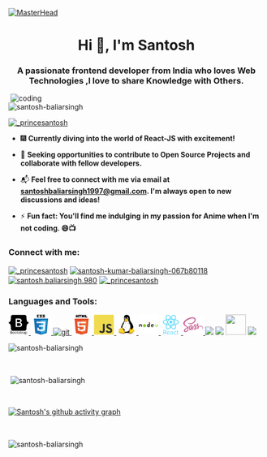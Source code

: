 [![MasterHead](http://propulsive.in/assets/img/service-icon/web.gif)](https://Santosh-Baliarsingh.io)

<h1 align="center">Hi 👋, I'm Santosh</h1>
<h3 align="center">A passionate frontend developer from India who loves Web Technologies ,I love to share Knowledge with Others.</h3>

<img align="right" alt="coding" width="500" src="https://lyshtechnology.com/admin/assets/img/animation_images/developer.gif"/>

<p align="left"> <img src="https://komarev.com/ghpvc/?username=santosh-baliarsingh&label=Profile%20views&color=0e75b6&style=flat" alt="santosh-baliarsingh" /> </p>

<p align="left"> <a href="https://twitter.com/_princesantosh" target="blank"><img src="https://img.shields.io/twitter/follow/_princesantosh?logo=twitter&style=for-the-badge" alt="_princesantosh" /></a> </p>

- 🎆 **Currently diving into the world of React-JS with excitement!**

- 🤝 **Seeking opportunities to contribute to Open Source Projects and collaborate with fellow developers.**

- 📬 **Feel free to connect with me via email at santoshbaliarsingh1997@gmail.com. I'm always open to new discussions and ideas!**

- ⚡ **Fun fact: You'll find me indulging in my passion for Anime when I'm not coding. 😄📺**

<h3 align="left">Connect with me:</h3>
<div>
<p align="left">
<a href="https://twitter.com/_princesantosh" target="blank"><img align="center" src="https://raw.githubusercontent.com/rahuldkjain/github-profile-readme-generator/master/src/images/icons/Social/twitter.svg" alt="_princesantosh" height="30" width="40" /></a>
<a href="https://linkedin.com/in/santosh-kumar-baliarsingh-067b80118" target="blank"><img align="center" src="https://raw.githubusercontent.com/rahuldkjain/github-profile-readme-generator/master/src/images/icons/Social/linked-in-alt.svg" alt="santosh-kumar-baliarsingh-067b80118" height="30" width="40" /></a>
<a href="https://fb.com/santosh.baliarsingh.980" target="blank"><img align="center" src="https://raw.githubusercontent.com/rahuldkjain/github-profile-readme-generator/master/src/images/icons/Social/facebook.svg" alt="santosh.baliarsingh.980" height="30" width="40" /></a>
<a href="https://instagram.com/_princesantosh" target="blank"><img align="center" src="https://raw.githubusercontent.com/rahuldkjain/github-profile-readme-generator/master/src/images/icons/Social/instagram.svg" alt="_princesantosh" height="30" width="40" /></a>
</p>
</div>


<h3 align="left">Languages and Tools:</h3>
<div>
<p align="left"> <a href="https://getbootstrap.com" target="_blank" rel="noreferrer"> <img src="https://raw.githubusercontent.com/devicons/devicon/master/icons/bootstrap/bootstrap-plain-wordmark.svg" alt="bootstrap" width="40" height="40"/> </a> <a href="https://www.w3schools.com/css/" target="_blank" rel="noreferrer"> <img src="https://raw.githubusercontent.com/devicons/devicon/master/icons/css3/css3-original-wordmark.svg" alt="css3" width="40" height="40"/> </a> <a href="https://git-scm.com/" target="_blank" rel="noreferrer"> <img src="https://www.vectorlogo.zone/logos/git-scm/git-scm-icon.svg" alt="git" width="40" height="40"/> </a> <a href="https://www.w3.org/html/" target="_blank" rel="noreferrer"> <img src="https://raw.githubusercontent.com/devicons/devicon/master/icons/html5/html5-original-wordmark.svg" alt="html5" width="40" height="40"/> </a> <a href="https://developer.mozilla.org/en-US/docs/Web/JavaScript" target="_blank" rel="noreferrer"> <img src="https://raw.githubusercontent.com/devicons/devicon/master/icons/javascript/javascript-original.svg" alt="javascript" width="40" height="40"/> </a> <a href="https://www.linux.org/" target="_blank" rel="noreferrer"> <img src="https://raw.githubusercontent.com/devicons/devicon/master/icons/linux/linux-original.svg" alt="linux" width="40" height="40"/> </a> <a href="https://nodejs.org" target="_blank" rel="noreferrer"> <img src="https://raw.githubusercontent.com/devicons/devicon/master/icons/nodejs/nodejs-original-wordmark.svg" alt="nodejs" width="40" height="40"/> </a> <a href="https://reactjs.org/" target="_blank" rel="noreferrer"> <img src="https://raw.githubusercontent.com/devicons/devicon/master/icons/react/react-original-wordmark.svg" alt="react" width="40" height="40"/> </a> <a href="https://sass-lang.com" target="_blank" rel="noreferrer"> <img src="https://raw.githubusercontent.com/devicons/devicon/master/icons/sass/sass-original.svg" alt="sass" width="40" height="40"/> </a> 
<img src="https://img.icons8.com/color/48/undefined/visual-studio-code-2019.png"/>
<img src="https://img.icons8.com/color/48/000000/redux.png"/>
<img src="https://cdn.jsdelivr.net/gh/devicons/devicon/icons/jest/jest-plain.svg" width="40" height="40" />
<img src="https://img.icons8.com/color/48/null/tailwind_css.png"/>               
</p>
</div>
<div>
<p><img src="https://github-readme-stats.vercel.app/api/top-langs?username=santosh-baliarsingh&show_icons=true&locale=en&layout=compact" alt="santosh-baliarsingh" /></p>
</div>
<br/>
<p>&nbsp;<img align="center" src="https://github-readme-stats.vercel.app/api?username=santosh-baliarsingh&show_icons=true&locale=en" alt="santosh-baliarsingh" /></p>
<br/>

[![Santosh's github activity graph](https://github-readme-activity-graph.vercel.app/graph?username=Santosh-Baliarsingh&theme=react-dark)](https://github.com/Santosh-Baliarsingh/github-readme-activity-graph)

<br/>
<p><img align="center" src="https://github-readme-streak-stats.herokuapp.com/?user=santosh-baliarsingh&" alt="santosh-baliarsingh" /></p>

